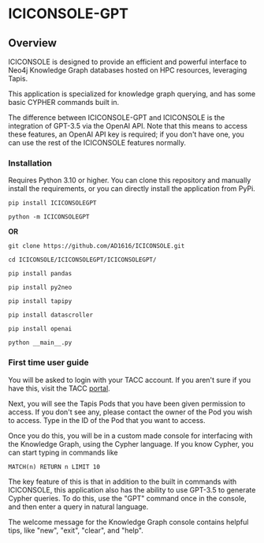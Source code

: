 # ICICONSOLE-GPT

## Overview

ICICONSOLE is designed to provide an efficient and powerful interface to Neo4j Knowledge Graph databases hosted on HPC resources, leveraging Tapis. 

This application is specialized for knowledge graph querying, and has some basic CYPHER commands built in. 

The difference between ICICONSOLE-GPT and ICICONSOLE is the integration of GPT-3.5 via the OpenAI API. Note that this means to access these features, an OpenAI API key is required; if you don't have one, you can use the rest of the ICICONSOLE features normally.

### Installation

Requires Python 3.10 or higher. You can clone this repository and manually install the requirements, or you can directly install the application from PyPi.

```shell 
pip install ICICONSOLEGPT
```

```shell
python -m ICICONSOLEGPT
```

**OR**

```shell 
git clone https://github.com/AD1616/ICICONSOLE.git
```

```shell
cd ICICONSOLE/ICICONSOLEGPT/ICICONSOLEGPT/
```

```shell
pip install pandas
```

```shell
pip install py2neo
```

```shell
pip install tapipy
```

```shell
pip install datascroller
```

```shell
pip install openai
```

```shell
python __main__.py
```

### First time user guide

You will be asked to login with your TACC account. If you aren't sure if you have this, visit the TACC [portal](https://portal.tacc.utexas.edu/).

Next, you will see the Tapis Pods that you have been given permission to access. If you don't see any, please contact the owner of the Pod you wish to access. Type in the ID of the Pod that you want to access. 

Once you do this, you will be in a custom made console for interfacing with the Knowledge Graph, using the Cypher language. If you know Cypher, you can start typing in commands like 

```
MATCH(n) RETURN n LIMIT 10
```

The key feature of this is that in addition to the built in commands with ICICONSOLE, this application also has the ability to use GPT-3.5 to generate Cypher queries. To do this, use the "GPT" command once in the console, and then enter a query in natural language. 

The welcome message for the Knowledge Graph console contains helpful tips, like "new", "exit", "clear", and "help". 
